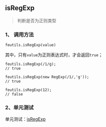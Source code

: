 ## isRegExp

> 判断是否为正则类型

### 1、 调用方法

```
feutils.isRegExp(value)
```

其中，只有`value`为正则表达式时，才会返回`true`；


```
feutils.isRegExp(/1/g);
// true

feutils.isRegExp(new RegExp(/1/,'g'));
// true

feutils.isRegExp(12);
// false
```

### 2、单元测试

单元测试：[isRegExp](http://www.zhangyunling.com/study/feutils/#isRegExp)